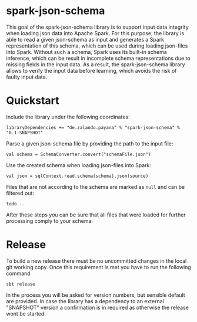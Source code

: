 # spark-json-schema

This goal of the spark-json-schema library is to support input data integrity when loading json data into Apache Spark.
For this purpose, the library is able to read a given json-schema as input and generates a Spark representation of this schema, which can be used during loading json-files into Spark.
Without such a schema, Spark uses its built-in schema inference, which can be result in incomplete schema representations due to missing fields in the input data.
As a result, the spark-json-schema library allows to verify the input data before learning, which avoids the risk of faulty input data.

# Quickstart

Include the library under the following coordinates:

    libraryDependencies += "de.zalando.payana" % "spark-json-schema" % "0.1-SNAPSHOT"

Parse a given json-schema file by providing the path to the input file:
    
    val schema = SchemaConverter.convert("schemaFile.json")
    
Use the created schema when loading json-files into Spark:
    
    val json = sqlContext.read.schema(schema).json(source)
 
Files that are not according to the schema are marked as `null` and can be filtered out:
    
    todo...
 
After these steps you can be sure that all files that were loaded for further processing comply to your schema.


# Release
To build a new release there must be no uncommitted changes in the local git working copy.
Once this requirement is met you have to run the following command

	sbt release

In the process you will be asked for version numbers, but sensible default are provided.
In case the library has a dependency to an external "SNAPSHOT" version a confirmation is in required as otherwise the release wont be started.

